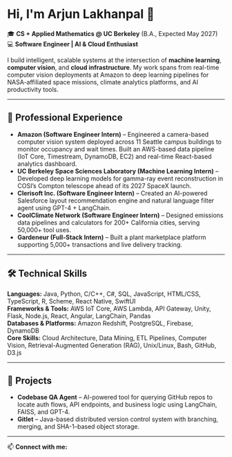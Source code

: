 # Hi, I'm Arjun Lakhanpal 👋

🎓 **CS + Applied Mathematics @ UC Berkeley** (B.A., Expected May 2027)  
💻 **Software Engineer | AI & Cloud Enthusiast**  

I build intelligent, scalable systems at the intersection of **machine learning**, **computer vision**, and **cloud infrastructure**. My work spans from real-time computer vision deployments at Amazon to deep learning pipelines for NASA-affiliated space missions, climate analytics platforms, and AI productivity tools.  

---

## 🚀 Professional Experience
- **Amazon (Software Engineer Intern)** – Engineered a camera-based computer vision system deployed across 11 Seattle campus buildings to monitor occupancy and wait times. Built an AWS-based data pipeline (IoT Core, Timestream, DynamoDB, EC2) and real-time React-based analytics dashboard.  
- **UC Berkeley Space Sciences Laboratory (Machine Learning Intern)** – Developed deep learning models for gamma-ray event reconstruction in COSI’s Compton telescope ahead of its 2027 SpaceX launch.  
- **Clerisoft Inc. (Software Engineer Intern)** – Created an AI-powered Salesforce layout recommendation engine and natural language filter agent using GPT-4 + LangChain.  
- **CoolClimate Network (Software Engineer Intern)** – Designed emissions data pipelines and calculators for 200+ California cities, serving 50,000+ tool uses.  
- **Gardeneur (Full-Stack Intern)** – Built a plant marketplace platform supporting 5,000+ transactions and live delivery tracking.  

---

## 🛠 Technical Skills
**Languages:** Java, Python, C/C++, C#, SQL, JavaScript, HTML/CSS, TypeScript, R, Scheme, React Native, SwiftUI  
**Frameworks & Tools:** AWS IoT Core, AWS Lambda, API Gateway, Unity, Flask, Node.js, React, Angular, LangChain, Pandas  
**Databases & Platforms:** Amazon Redshift, PostgreSQL, Firebase, DynamoDB  
**Core Skills:** Cloud Architecture, Data Mining, ETL Pipelines, Computer Vision, Retrieval-Augmented Generation (RAG), Unix/Linux, Bash, GitHub, D3.js  

---

## 📌 Projects
- **Codebase QA Agent** – AI-powered tool for querying GitHub repos to locate auth flows, API endpoints, and business logic using LangChain, FAISS, and GPT-4.  
- **Gitlet** – Java-based distributed version control system with branching, merging, and SHA-1–based object storage.  

---

📫 **Connect with me:**  
